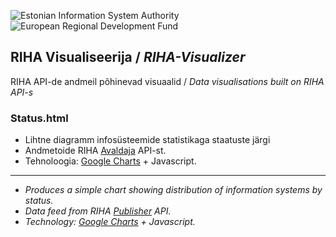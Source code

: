 ![Estonian Information System Authority](https://github.com/e-gov/RIHA-Frontend/raw/master/logo/gov-CVI/lions.png "Estonian Information System Authority") ![European Regional Development Fund](https://github.com/e-gov/RIHA-Frontend/raw/master/logo/EU/EU.png "European Regional Development Fund")

## RIHA Visualiseerija / _RIHA-Visualizer_
RIHA API-de andmeil põhinevad visuaalid / _Data visualisations built on RIHA API-s_

### Status.html
- Lihtne diagramm infosüsteemide statistikaga staatuste järgi
- Andmetoide RIHA [Avaldaja](https://e-gov.github.io/RIHA-Launcher/Avaldaja) API-st.
- Tehnoloogia: [Google Charts](https://developers.google.com/chart/) + Javascript.

---

- _Produces a simple chart showing distribution of information systems by status._
- _Data feed from RIHA [Publisher](https://e-gov.github.io/RIHA-Launcher/Avaldaja) API._
- _Technology: [Google Charts](https://developers.google.com/chart/) + Javascript._
  

